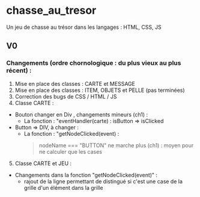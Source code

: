 # chasse_au_tresor
Un jeu de chasse au trésor dans les langages : HTML, CSS, JS

## V0
### Changements (ordre chornologique : du plus vieux au plus récent) :
1. Mise en place des classes : CARTE et MESSAGE
2. Mise en place des classes : ITEM, OBJETS et PELLE (pas terminées)
3. Correction des bugs de CSS / HTML / JS
4. Classe CARTE :
- Bouton changer en Div , changements mineurs (ch1) :
    * La fonction : "eventHandler(carte) : isButton => isClicked
- Button => DIV, à changer :
    * La fonction : "getNodeClicked(event) :
        > nodeName === "BUTTON" ne marche plus (ch1) : moyen pour ne calculer que les cases
5. Classe CARTE et JEU : 
- Changements dans la fonction "getNodeClicked(event)" :
    * rajout de la ligne permettant de distingué si c'est une case de la grille d'un élément dans la grille  
